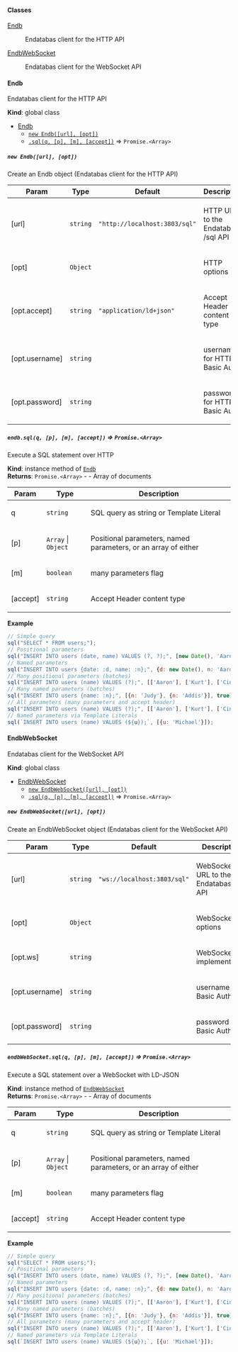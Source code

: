 #### Classes

<dl>
<dt><a href="#Endb">Endb</a></dt>
<dd><p>Endatabas client for the HTTP API</p>
</dd>
<dt><a href="#EndbWebSocket">EndbWebSocket</a></dt>
<dd><p>Endatabas client for the WebSocket API</p>
</dd>
</dl>

<a name="Endb"></a>

#### Endb
Endatabas client for the HTTP API

**Kind**: global class  

* [Endb](#Endb)
    * [`new Endb([url], [opt])`](#new_Endb_new)
    * [`.sql(q, [p], [m], [accept])`](#Endb+sql) ⇒ <code>Promise.&lt;Array&gt;</code>

<a name="new_Endb_new"></a>

##### `new Endb([url], [opt])`
Create an Endb object (Endatabas client for the HTTP API)

<table>
  <thead>
    <tr>
      <th>Param</th><th>Type</th><th>Default</th><th>Description</th>
    </tr>
  </thead>
  <tbody>
<tr>
    <td>[url]</td><td><code>string</code></td><td><code>&quot;http://localhost:3803/sql&quot;</code></td><td><p>HTTP URL to the Endatabas /sql API</p>
</td>
    </tr><tr>
    <td>[opt]</td><td><code>Object</code></td><td></td><td><p>HTTP options</p>
</td>
    </tr><tr>
    <td>[opt.accept]</td><td><code>string</code></td><td><code>&quot;application/ld+json&quot;</code></td><td><p>Accept Header content type</p>
</td>
    </tr><tr>
    <td>[opt.username]</td><td><code>string</code></td><td></td><td><p>username for HTTP Basic Auth</p>
</td>
    </tr><tr>
    <td>[opt.password]</td><td><code>string</code></td><td></td><td><p>password for HTTP Basic Auth</p>
</td>
    </tr>  </tbody>
</table>

<a name="Endb+sql"></a>

##### `endb.sql(q, [p], [m], [accept])` ⇒ <code>Promise.&lt;Array&gt;</code>
Execute a SQL statement over HTTP

**Kind**: instance method of [<code>Endb</code>](#Endb)  
**Returns**: <code>Promise.&lt;Array&gt;</code> - - Array of documents  
<table>
  <thead>
    <tr>
      <th>Param</th><th>Type</th><th>Description</th>
    </tr>
  </thead>
  <tbody>
<tr>
    <td>q</td><td><code>string</code></td><td><p>SQL query as string or Template Literal</p>
</td>
    </tr><tr>
    <td>[p]</td><td><code>Array</code> | <code>Object</code></td><td><p>Positional parameters, named parameters, or an array of either</p>
</td>
    </tr><tr>
    <td>[m]</td><td><code>boolean</code></td><td><p>many parameters flag</p>
</td>
    </tr><tr>
    <td>[accept]</td><td><code>string</code></td><td><p>Accept Header content type</p>
</td>
    </tr>  </tbody>
</table>

**Example**  
```js
// Simple query
sql("SELECT * FROM users;");
// Positional parameters
sql("INSERT INTO users (date, name) VALUES (?, ?);", [new Date(), 'Aaron']);
// Named parameters
sql("INSERT INTO users {date: :d, name: :n};", {d: new Date(), n: 'Aaron'});
// Many positional parameters (batches)
sql("INSERT INTO users (name) VALUES (?);", [['Aaron'], ['Kurt'], ['Cindy']], true);
// Many named parameters (batches)
sql("INSERT INTO users {name: :n};", [{n: 'Judy'}, {n: 'Addis'}], true);
// All parameters (many parameters and accept header)
sql("INSERT INTO users (name) VALUES (?);", [['Aaron'], ['Kurt'], ['Cindy']], true, 'text/csv');
// Named parameters via Template Literals
sql(`INSERT INTO users (name) VALUES (${u});`, [{u: 'Michael'}]);
```
<a name="EndbWebSocket"></a>

#### EndbWebSocket
Endatabas client for the WebSocket API

**Kind**: global class  

* [EndbWebSocket](#EndbWebSocket)
    * [`new EndbWebSocket([url], [opt])`](#new_EndbWebSocket_new)
    * [`.sql(q, [p], [m], [accept])`](#EndbWebSocket+sql) ⇒ <code>Promise.&lt;Array&gt;</code>

<a name="new_EndbWebSocket_new"></a>

##### `new EndbWebSocket([url], [opt])`
Create an EndbWebSocket object (Endatabas client for the WebSocket API)

<table>
  <thead>
    <tr>
      <th>Param</th><th>Type</th><th>Default</th><th>Description</th>
    </tr>
  </thead>
  <tbody>
<tr>
    <td>[url]</td><td><code>string</code></td><td><code>&quot;ws://localhost:3803/sql&quot;</code></td><td><p>WebSocket URL to the Endatabas /sql API</p>
</td>
    </tr><tr>
    <td>[opt]</td><td><code>Object</code></td><td></td><td><p>WebSocket options</p>
</td>
    </tr><tr>
    <td>[opt.ws]</td><td><code>string</code></td><td></td><td><p>WebSocket implementation</p>
</td>
    </tr><tr>
    <td>[opt.username]</td><td><code>string</code></td><td></td><td><p>username for Basic Auth</p>
</td>
    </tr><tr>
    <td>[opt.password]</td><td><code>string</code></td><td></td><td><p>password for Basic Auth</p>
</td>
    </tr>  </tbody>
</table>

<a name="EndbWebSocket+sql"></a>

##### `endbWebSocket.sql(q, [p], [m], [accept])` ⇒ <code>Promise.&lt;Array&gt;</code>
Execute a SQL statement over a WebSocket with LD-JSON

**Kind**: instance method of [<code>EndbWebSocket</code>](#EndbWebSocket)  
**Returns**: <code>Promise.&lt;Array&gt;</code> - - Array of documents  
<table>
  <thead>
    <tr>
      <th>Param</th><th>Type</th><th>Description</th>
    </tr>
  </thead>
  <tbody>
<tr>
    <td>q</td><td><code>string</code></td><td><p>SQL query as string or Template Literal</p>
</td>
    </tr><tr>
    <td>[p]</td><td><code>Array</code> | <code>Object</code></td><td><p>Positional parameters, named parameters, or an array of either</p>
</td>
    </tr><tr>
    <td>[m]</td><td><code>boolean</code></td><td><p>many parameters flag</p>
</td>
    </tr><tr>
    <td>[accept]</td><td><code>string</code></td><td><p>Accept Header content type</p>
</td>
    </tr>  </tbody>
</table>

**Example**  
```js
// Simple query
sql("SELECT * FROM users;");
// Positional parameters
sql("INSERT INTO users (date, name) VALUES (?, ?);", [new Date(), 'Aaron']);
// Named parameters
sql("INSERT INTO users {date: :d, name: :n};", {d: new Date(), n: 'Aaron'});
// Many positional parameters (batches)
sql("INSERT INTO users (name) VALUES (?);", [['Aaron'], ['Kurt'], ['Cindy']], true);
// Many named parameters (batches)
sql("INSERT INTO users {name: :n};", [{n: 'Judy'}, {n: 'Addis'}], true);
// All parameters (many parameters and accept header)
sql("INSERT INTO users (name) VALUES (?);", [['Aaron'], ['Kurt'], ['Cindy']], true, 'text/csv');
// Named parameters via Template Literals
sql(`INSERT INTO users (name) VALUES (${u});`, [{u: 'Michael'}]);
```

